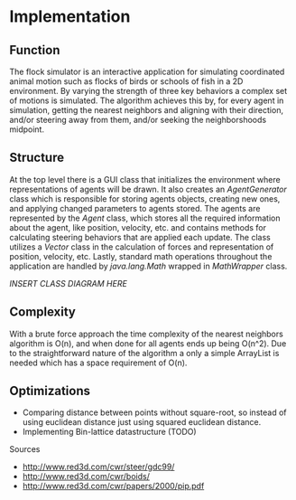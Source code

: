 # Implementation

## Function

The flock simulator is an interactive application for simulating coordinated animal motion such as flocks of birds or schools of fish in a 2D environment. By varying the strength of three key behaviors a complex set of motions is simulated. The algorithm achieves this by, for every agent in simulation, getting the nearest neighbors and aligning with their direction, and/or steering away from them, and/or seeking the neighborshoods midpoint.

## Structure

At the top level there is a GUI class that initializes the environment where representations of agents will be drawn. It also creates an _AgentGenerator_ class which is responsible for storing agents objects, creating new ones, and applying changed parameters to agents stored. The agents are represented by the _Agent_ class, which stores all the required information about the agent, like position, velocity, etc. and contains methods for calculating steering behaviors that are applied each update. The class utilizes a _Vector_ class in the calculation of forces and representation of position, velocity, etc. Lastly, standard math operations throughout the application are handled by _java.lang.Math_ wrapped in _MathWrapper_ class.

*INSERT CLASS DIAGRAM HERE*

## Complexity
With a brute force approach the time complexity of the nearest neighbors algorithm is O(n), and when done for all agents ends up being O(n^2). Due to the straightforward nature of the algorithm a only a simple ArrayList is needed which has a space requirement of O(n).

## Optimizations
* Comparing distance between points without square-root, so instead of using euclidean distance just using squared euclidean distance.
* Implementing Bin-lattice datastructure (TODO)

Sources

* http://www.red3d.com/cwr/steer/gdc99/
* http://www.red3d.com/cwr/boids/
* http://www.red3d.com/cwr/papers/2000/pip.pdf
